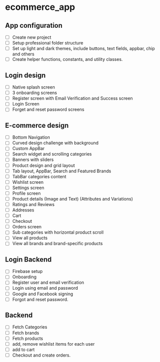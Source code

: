 # ecommerce_app

## App configuration
- [ ] Create new project
- [ ] Setup professional folder structure
- [ ] Set up light and dark themes, include buttons, text fields, appbar, chip and others
- [ ] Create helper functions, constants, and utility classes.

## Login design
- [ ] Native splash screen
- [ ] 3 onboarding screens
- [ ] Register screen with Email Verification and Success screen
- [ ] Login Screen
- [ ] Forget and reset password screens

## E-commerce design
- [ ] Bottom Navigation
- [ ] Curved design challenge with background
- [ ] Custom AppBar
- [ ] Search widget and scrolling categories
- [ ] Banners with sliders
- [ ] Product design and grid layout
- [ ] Tab layout, AppBar, Search and Featured Brands
- [ ] TabBar categories content
- [ ] Wishlist screen
- [ ] Settings screen
- [ ] Profile screen
- [ ] Product details (Image and Text) (Attributes and Variations)
- [ ] Ratings and Reviews
- [ ] Addresses
- [ ] Cart
- [ ] Checkout
- [ ] Orders screen
- [ ] Sub categories with horizontal product scroll
- [ ] View all products
- [ ] View all brands and brand-specific products

## Login Backend
- [ ] Firebase setup
- [ ] Onboarding
- [ ] Register user and email verification
- [ ] Login using email and password
- [ ] Google and Facebook signing
- [ ] Forgot and reset password.

## Backend
- [ ] Fetch Categories
- [ ] Fetch brands
- [ ] Fetch products
- [ ] add, remove wishlist items for each user
- [ ] add to cart
- [ ] Checkout and create orders.